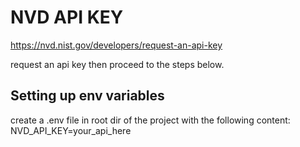 # NVD API KEY 
https://nvd.nist.gov/developers/request-an-api-key

request an api key then proceed to the steps below.

## Setting up env variables

create a .env file in root dir of the project with the following content: NVD_API_KEY=your_api_here

